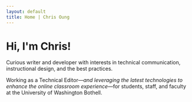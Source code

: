 ```yaml
---
layout: default
title: Home | Chris Oung
---
```


# Hi, I'm Chris! 

Curious writer and developer with interests in technical communication, instructional design, and the best practices. 

Working as a Technical Editor—*and leveraging the latest technologies to enhance the online classroom experience*—for students, staff, and faculty at the University of Washington Bothell. 

